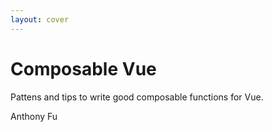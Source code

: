 ```yaml
---
layout: cover
---
```


# Composable Vue

Pattens and tips to write good composable functions for Vue.

<div class="mt-5">
Anthony Fu
</div>
